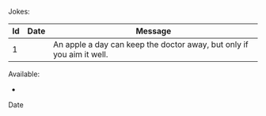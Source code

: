 
Jokes:

| Id    | Date      | Message
| ----- | --------- | -------------------------
| 1     |           | An apple a day can keep the doctor away, but only if you aim it well.

Available:

-

Date
